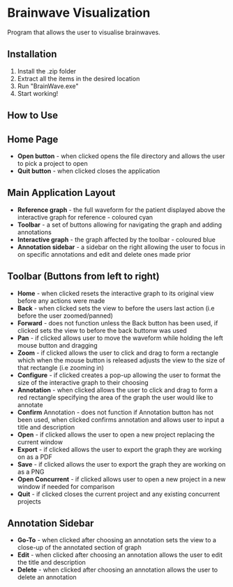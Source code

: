 **Brainwave Visualization**
===========================
Program that allows the user to visualise brainwaves.

**Installation**
----------------
1.  Install the .zip folder
2.  Extract all the items in the desired location
3.  Run "BrainWave.exe"
4.  Start working!
    
**How to Use**
--------------
Home Page
--------------
*  **Open button** - when clicked opens the file directory and allows the user to pick a project to open
*  **Quit button** - when clicked closes the application

Main Application Layout
--------------
*  **Reference graph** - the full waveform for the patient displayed above the interactive graph for reference - coloured cyan
*  **Toolbar** - a set of buttons allowing for navigating the graph and adding annotations
*  **Interactive graph** - the graph affected by the toolbar - coloured blue
*  **Annotation sidebar** - a sidebar on the right allowing the user to focus in on specific annotations and edit and delete ones made prior

Toolbar (Buttons from left to right)
--------------
*  **Home** - when clicked resets the interactive graph to its original view before any actions were made
*  **Back** - when clicked sets the view to before the users last action (i.e before the user zoomed/panned)
*  **Forward** - does not function unless the Back button has been used, if clicked sets the view to before the back buttonw was used
*  **Pan** - if clicked allows user to move the waveform while holding the left mouse button and dragging
*  **Zoom** - if clicked allows the user to click and drag to form a rectangle which when the mouse button is released adjusts the view to the size of that rectangle (i.e zooming in)
*  **Configure** - if clicked creates a pop-up allowing the user to format the size of the interactive graph to their choosing
*  **Annotation** - when clicked allows the user to click and drag to form a red rectangle specifying the area of the graph the user would like to annotate
*  **Confirm** Annotation - does not function if Annotation button has not been used, when clicked confirms annotation and allows user to input a title and description
*  **Open** - if clicked allows the user to open a new project replacing the current window
*  **Export** - if clicked allows the user to export the graph they are working on as a PDF
*  **Save** - if clicked allows the user to export the graph they are working on as a PNG
*  **Open Concurrent** - if clicked allows user to open a new project in a new window if needed for comparison
*  **Quit** - if clicked closes the current project and any existing concurrent projects

Annotation Sidebar
--------------
*  **Go-To** - when clicked after choosing an annotation sets the view to a close-up of the annotated section of graph
*  **Edit** - when clicked after choosing an annotation allows the user to edit the title and description
*  **Delete** - when clicked after choosing an annotation allows the user to delete an annotation
